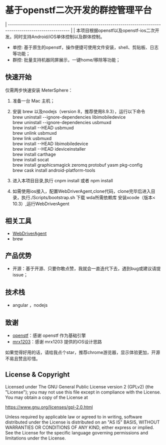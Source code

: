 # 基于openstf二次开发的群控管理平台


| ------------------------------------------------------------------------------------------------------------ |
| 本项目根据openstf以及openstf-ios二次开发。同时支持Android/iOS单体控制以及群体控制。


-   单控: 基于原生的openstf，操作便捷可使用文件安装，shell、剪贴板、日志等功能；
-   群控: 批量支持机器同屏展示，一键home/移除等功能；



## 快速开始

仅需两步快速安装 MeterSphere：

1.  准备一台 Mac 主机；

2.  安装 brew 以及nodejs（version 8，推荐使用8.9.3），运行以下命令  
    brew uninstall --ignore-dependencies libimobiledevice  
    brew uninstall --ignore-dependencies usbmuxd  
    brew install --HEAD usbmuxd  
    brew unlink usbmuxd  
    brew link usbmuxd  
    brew install --HEAD libimobiledevice  
    brew install --HEAD ideviceinstaller  
    brew install carthage  
    brew install socat  
    brew install graphicsmagick zeromq protobuf yasm pkg-config  
    brew cask install android-platform-tools  
    
3.  进入本项目目录,执行 cnpm install 或者 npm install

4.  如需使用ios接入，配置WebDriverAgent,clone代码，clone完毕后进入目录，执行./Scripts/bootstrap.sh 下载 wda所需依赖库
    安装xcode（版本< 10.3）,运行WebDriverAgent
   


## 相关工具

-   [WebDriverAgent](https://github.com/EasilyTest/WebDriverAgent.git)
-   brew



## 产品优势

-   开源：基于开源、只要你敢点赞，我就会一直迭代下去，遇到bug或建议请提issue；



## 技术栈

-   angular ，nodejs

## 致谢

-   [openstf](https://jmeter.apache.org/)：感谢 openstf  作为基础引擎
-   [mrx1203](https://github.com/mrx1203/stf)：感谢 mrx1203 提供的iOS设计思路


如果觉得好用的话，请给我点个star，推荐chrome游览器，显示体验更加，开源不易且赞且珍惜。


## License & Copyright

Licensed under The GNU General Public License version 2 (GPLv2)  (the "License"); you may not use this file except in compliance with the License. You may obtain a copy of the License at

<https://www.gnu.org/licenses/gpl-2.0.html>

Unless required by applicable law or agreed to in writing, software distributed under the License is distributed on an "AS IS" BASIS, WITHOUT WARRANTIES OR CONDITIONS OF ANY KIND, either express or implied. See the License for the specific language governing permissions and limitations under the License.
